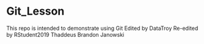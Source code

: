 # Git_Lesson
This repo is intended to demonstrate using Git
Edited by DataTroy
Re-edited by RStudent2019
Thaddeus Brandon Janowski